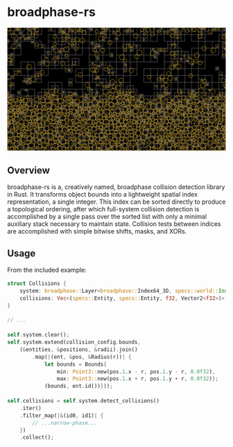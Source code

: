 # broadphase-rs

![Collision Grid](docs/images/example_with_grid.png)

## Overview

broadphase-rs is a, creatively named, broadphase collision detection library in Rust.  It transforms object bounds
into a lightweight spatial index representation, a single integer.  This index can be sorted directly to produce a
topological ordering, after which full-system collision detection is accomplished by a single pass over the sorted
list with only a minimal auxiliary stack necessary to maintain state.  Collision tests between indices are accomplished
with simple bitwise shifts, masks, and XORs.

## Usage

From the included example:

```Rust
struct Collisions {
    system: broadphase::Layer<broadphase::Index64_3D, specs::world::Index, Point3<u32>>,
    collisions: Vec<(specs::Entity, specs::Entity, f32, Vector2<f32>)>,
}

// ...

self.system.clear();
self.system.extend(collision_config.bounds,
    (&entities, &positions, &radii).join()
        .map(|(ent, &pos, &Radius(r))| {
            let bounds = Bounds{
                min: Point3::new(pos.1.x - r, pos.1.y - r, 0.0f32),
                max: Point3::new(pos.1.x + r, pos.1.y + r, 0.0f32)};
            (bounds, ent.id())}));

self.collisions = self.system.detect_collisions()
    .iter()
    .filter_map(|&(id0, id1)| {
        // ...narrow-phase...
    })
    .collect();
```